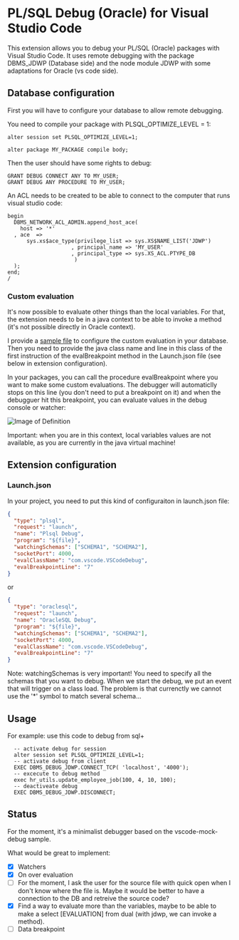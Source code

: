 # PL/SQL Debug (Oracle)  for Visual Studio Code

This extension allows you to debug your PL/SQL (Oracle) packages with Visual Studio Code. It uses remote debugging with the package DBMS_JDWP (Database side) and the node module JDWP with some adaptations for Oracle (vs code side).

## Database configuration

First you will have to configure your database to allow remote debugging.

You need to compile your package with PLSQL_OPTIMIZE_LEVEL = 1:

```plsql
alter session set PLSQL_OPTIMIZE_LEVEL=1;

alter package MY_PACKAGE compile body;
```

Then the user should have some rights to debug:

```plsql
GRANT DEBUG CONNECT ANY TO MY_USER;
GRANT DEBUG ANY PROCEDURE TO MY_USER;
```

An ACL needs to be created to be able to connect to the computer that runs visual studio code:

```plsql
begin
  DBMS_NETWORK_ACL_ADMIN.append_host_ace(
    host => '*'
  , ace  =>
      sys.xs$ace_type(privilege_list => sys.XS$NAME_LIST('JDWP')
                    , principal_name => 'MY_USER'
                    , principal_type => sys.XS_ACL.PTYPE_DB
                     )
  );
end;
/
```

### Custom evaluation

It's now possible to evaluate other things than the local variables. For that, the extension needs to be in a java context to be able to invoke a method (it's not possible directly in Oracle context).

I provide a [sample file](sample/evalBreakpointSample.sql) to configure the custom evaluation in your database. Then you need to provide the java class name and line in this class of the first instruction of the evalBreakpoint method in the Launch.json file (see below in extension configuration).

In your packages, you can call the procedure evalBreakpoint where you want to make some custom evaluations. The debugger will automaticlly stops on this line (you don't need to put a breakpoint on it) and when the debugguer hit this breakpoint, you can evaluate values in the debug console or watcher:

![Image of Definition](images/evaluation_sample.png)

Important: when you are in this context, local variables values are not available, as you are currently in the java virtual machine!

## Extension configuration

### Launch.json

In your project, you need to put this kind of configuraiton in launch.json file:

```json
{
  "type": "plsql",
  "request": "launch",
  "name": "Plsql Debug",
  "program": "${file}",
  "watchingSchemas": ["SCHEMA1", "SCHEMA2"],
  "socketPort": 4000,
  "evalClassName": "com.vscode.VSCodeDebug",
  "evalBreakpointLine": "7"
}
```

or

```json
{
  "type": "oraclesql",
  "request": "launch",
  "name": "OracleSQL Debug",
  "program": "${file}",
  "watchingSchemas": ["SCHEMA1", "SCHEMA2"],
  "socketPort": 4000,
  "evalClassName": "com.vscode.VSCodeDebug",
  "evalBreakpointLine": "7"
}
```

Note: watchingSchemas is very important! You need to specify all the schemas that you want to debug. When we start the debug, we put an event that will trigger on a class load. The problem is that currenctly we cannot use the '*' symbol to match several schema...

## Usage
For example: use this code to debug from sql+
```
  -- activate debug for session
  alter session set PLSQL_OPTIMIZE_LEVEL=1;
  -- activate debug from client
  EXEC DBMS_DEBUG_JDWP.CONNECT_TCP( 'localhost', '4000');
  -- excecute to debug method
  exec hr_utils.update_employee_job(100, 4, 10, 100);
  -- deactiveate debug
  EXEC DBMS_DEBUG_JDWP.DISCONNECT;
```

## Status

For the moment, it's a minimalist debugger based on the vscode-mock-debug sample.

What would be great to implement:

- [x] Watchers
- [x] On over evaluation
- [ ] For the moment, I ask the user for the source file with quick open when I don't know where the file is. Maybe it would be better to have a connection to the DB and retreive the source code?
- [x] Find a way to evaluate more than the variables, maybe to be able to make a select [EVALUATION] from dual (with jdwp, we can invoke a method).
- [ ] Data breakpoint
